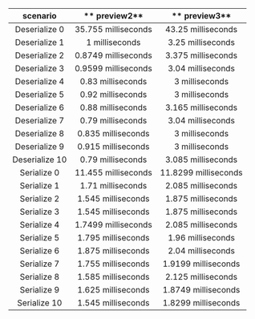 **scenario**|** preview2**|** preview3**
:-----:|:-----:|:-----:
Deserialize 0| 35.755 milliseconds| 43.25 milliseconds
Deserialize 1| 1 milliseconds| 3.25 milliseconds
Deserialize 2| 0.8749 milliseconds| 3.375 milliseconds
Deserialize 3| 0.9599 milliseconds| 3.04 milliseconds
Deserialize 4| 0.83 milliseconds| 3 milliseconds
Deserialize 5| 0.92 milliseconds| 3 milliseconds
Deserialize 6| 0.88 milliseconds| 3.165 milliseconds
Deserialize 7| 0.79 milliseconds| 3.04 milliseconds
Deserialize 8| 0.835 milliseconds| 3 milliseconds
Deserialize 9| 0.915 milliseconds| 3 milliseconds
Deserialize 10| 0.79 milliseconds| 3.085 milliseconds
Serialize 0| 11.455 milliseconds| 11.8299 milliseconds
Serialize 1| 1.71 milliseconds| 2.085 milliseconds
Serialize 2| 1.545 milliseconds| 1.875 milliseconds
Serialize 3| 1.545 milliseconds| 1.875 milliseconds
Serialize 4| 1.7499 milliseconds| 2.085 milliseconds
Serialize 5| 1.795 milliseconds| 1.96 milliseconds
Serialize 6| 1.875 milliseconds| 2.04 milliseconds
Serialize 7| 1.755 milliseconds| 1.9199 milliseconds 
Serialize 8| 1.585 milliseconds| 2.125 milliseconds
Serialize 9| 1.625 milliseconds| 1.8749 milliseconds
Serialize 10| 1.545 milliseconds| 1.8299 milliseconds
